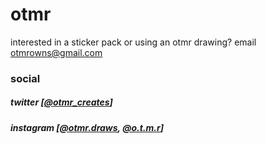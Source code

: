 # otmr 

interested in a sticker pack or using an otmr drawing? email otmrowns@gmail.com

### social

##### twitter [[@otmr_creates](https://twitter.com/otmr_creates)]

##### instagram [[@otmr.draws](https://www.instagram.com/otmr.draws), [@o.t.m.r](https://www.instagram.com/o.t.m.r)]



